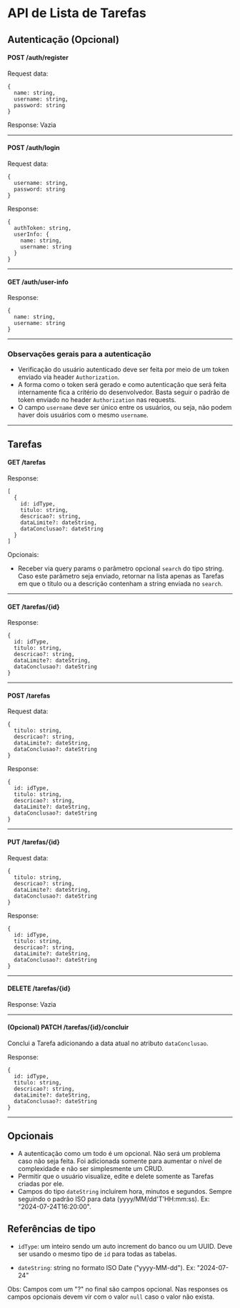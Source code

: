 # API de Lista de Tarefas

## Autenticação (Opcional)
#### POST /auth/register
Request data:
```
{
  name: string,
  username: string,
  password: string
}
```
Response:
Vazia

---

#### POST /auth/login
Request data:
```
{
  username: string,
  password: string
}
```
Response:
```
{
  authToken: string,
  userInfo: {
    name: string,
    username: string
  }
}
```

---

#### GET /auth/user-info
Response:
```
{
  name: string,
  username: string
}
```

---

### Observações gerais para a autenticação
- Verificação do usuário autenticado deve ser feita por meio de um token enviado via header `Authorization`.
- A forma como o token será gerado e como autenticação que será feita internamente fica a critério do desenvolvedor. Basta seguir o padrão de token enviado no header `Authorization` nas requests.
- O campo `username` deve ser único entre os usuários, ou seja, não podem haver dois usuários com o mesmo `username`.

---

## Tarefas

#### GET /tarefas
Response:
```
[
  {
    id: idType,
    titulo: string,
    descricao?: string,
    dataLimite?: dateString,
    dataConclusao?: dateString
  }
]
```
Opcionais:
  - Receber via query params o parâmetro opcional `search` do tipo string. Caso este parâmetro seja enviado, retornar na lista apenas as Tarefas em que o título ou a descrição contenham a string enviada no `search`.

---

#### GET /tarefas/{id}
Response:
```
{
  id: idType,
  titulo: string,
  descricao?: string,
  dataLimite?: dateString,
  dataConclusao?: dateString
}
```

---

#### POST /tarefas
Request data:
```
{
  titulo: string,
  descricao?: string,
  dataLimite?: dateString,
  dataConclusao?: dateString
}
```
Response:
```
{
  id: idType,
  titulo: string,
  descricao?: string,
  dataLimite?: dateString,
  dataConclusao?: dateString
}
```

---

#### PUT /tarefas/{id}
Request data:
```
{
  titulo: string,
  descricao?: string,
  dataLimite?: dateString,
  dataConclusao?: dateString
}
```
Response:
```
{
  id: idType,
  titulo: string,
  descricao?: string,
  dataLimite?: dateString,
  dataConclusao?: dateString
}
```

---

#### DELETE /tarefas/{id}
Response: Vazia

---

#### (Opcional) PATCH /tarefas/{id}/concluir
Conclui a Tarefa adicionando a data atual no atributo `dataConclusao`.

Response:
```
{
  id: idType,
  titulo: string,
  descricao?: string,
  dataLimite?: dateString,
  dataConclusao?: dateString
}
```

---

## Opcionais
  - A autenticação como um todo é um opcional. Não será um problema caso não seja feita. Foi adicionada somente para aumentar o nível de complexidade e não ser simplesmente um CRUD.
  - Permitir que o usuário visualize, edite e delete somente as Tarefas criadas por ele.
  - Campos do tipo `dateString` incluírem hora, minutos e segundos. Sempre seguindo o padrão ISO para data (yyyy/MM/dd'T'HH:mm:ss). Ex: "2024-07-24T16:20:00".

## Referências de tipo
  - `idType`: um inteiro sendo um auto increment do banco ou um UUID. Deve ser usando o mesmo tipo de `id` para todas as tabelas.

  - `dateString`: string no formato ISO Date ("yyyy-MM-dd"). Ex: "2024-07-24"

Obs: Campos com um "?" no final são campos opcional. Nas responses os campos opcionais devem vir com o valor `null` caso o valor não exista.
  
